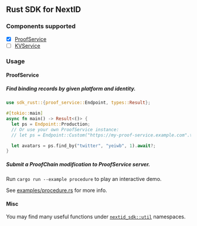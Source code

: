 ## Rust SDK for NextID

### Components supported

- [x] [ProofService](https://docs.next.id/proof-service/ps-intro)
- [ ] [KVService](https://docs.next.id/kv-service/kv-intro)

### Usage

#### ProofService

##### Find binding records by given platform and identity.
```rust
use sdk_rust::{proof_service::Endpoint, types::Result};

#[tokio::main]
async fn main() -> Result<()> {
  let ps = Endpoint::Production;
  // Or use your own ProofService instance:
  // let ps = Endpoint::Custom("https://my-proof-service.example.com".to_string());

  let avatars = ps.find_by("twitter", "yeiwb", 1).await?;
}
```

##### Submit a ProofChain modification to ProofService server.

Run `cargo run --example procedure` to play an interactive demo.

See [examples/procedure.rs](./examples/procedure.rs) for more info.


#### Misc

You may find many useful functions under [`nextid_sdk::util`](./src/util/mod.rs) namespaces.
